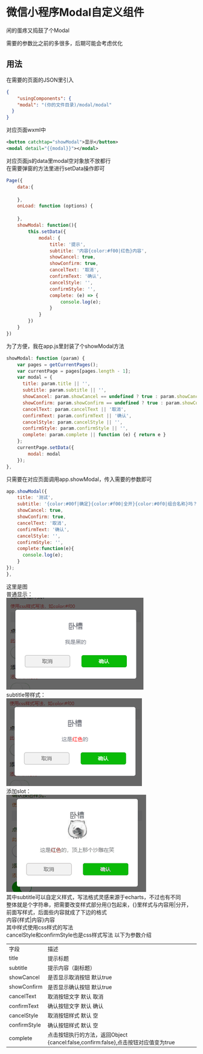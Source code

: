 # 微信小程序Modal自定义组件

闲的蛋疼又捣鼓了个Modal

需要的参数比之前的多很多，后期可能会考虑优化


## 用法

在需要的页面的JSON里引入<br>
```json
{
    "usingComponents": {
    "modal": "(你的文件目录)/modal/modal"
  }
}
```
对应页面wxml中<br>
```xml
<button catchtap="showModal">显示</button>
<modal detail="{{modal}}"></modal>
```
对应页面js的data里modal空对象放不放都行<br>
在需要弹窗的方法里进行setData操作即可<br>
```js
Page({
    data:{

    },
    onLoad: function (options) {

    },
    showModal: function(){
        this.setData({
            modal: {
                title: '提示',
                subtitle: '内容{color:#f00|红色}内容',
                showCancel: true,
                showConfirm: true,
                cancelText: '取消',
                confirmText: '确认',
                cancelStyle: '',
                confirmStyle: '',
                complete: (e) => {
                    console.log(e);
                }
            }
        })
    }
})
```
为了方便，我在app.js里封装了个showModal方法<br>
```js
showModal: function (param) {
    var pages = getCurrentPages();
    var currentPage = pages[pages.length - 1];
    var modal = {
      title: param.title || '',
      subtitle: param.subtitle || '',
      showCancel: param.showCancel == undefined ? true : param.showCancel,
      showConfirm: param.showConfirm == undefined ? true : param.showConfirm,
      cancelText: param.cancelText || '取消',
      confirmText: param.confirmText || '确认',
      cancelStyle: param.cancelStyle || '',
      confirmStyle: param.confirmStyle || '',
      complete: param.complete || function (e) { return e }
    };
    currentPage.setData({
        modal: modal
    });
},
```
只需要在对应页面调用app.showModal，传入需要的参数即可
```js
app.showModal({
    title: '测试',
    subtitle: '{color:#00f|确定}{color:#f00|全开}{color:#0f0|组合名称}吗？',
    showCancel: true,
    showConfirm: true,
    cancelText: '取消',
    confirmText: '确认',
    cancelStyle: '',
    confirmStyle: '',
    complete:function(e){
      console.log(e);
    }
});
},
```
这里是图<br>
普通显示：<br>
![normal](/docs/normal.png)<br>
subtitle带样式：<br>
![subtitlewithstyle](/docs/subtitlewithstyle.png)<br>
添加slot：<br>
![showslot](/docs/showslot.gif)<br>
其中subtitle可以自定义样式，写法格式灵感来源于echarts，不过也有不同<br>
整体就是个字符串，把需要改变样式部分用{}包起来，{}里样式与内容用|分开，前面写样式，后面些内容就成了下边的格式<br>
内容{样式|内容}内容<br>
其中样式使用css样式的写法<br>
cancelStyle和confirmStyle也是css样式写法
以下为参数介绍<br>
<table>
    <tr>
        <td>字段</td>
        <td>描述</td>
    </tr>
    <tr>
        <td>title</td>
        <td>提示标题</td>
    </tr>
    <tr>
        <td>subtitle</td>
        <td>提示内容（副标题）</td>
    </tr>
    <tr>
        <td>showCancel</td>
        <td>是否显示取消按钮  默认true</td>
    </tr>
    <tr>
        <td>showConfirm</td>
        <td>是否显示确认按钮  默认true</td>
    </tr>
    <tr>
        <td>cancelText</td>
        <td>取消按钮文字  默认 取消</td>
    </tr>
    <tr>
        <td>confirmText</td>
        <td>确认按钮文字  默认 确认</td>
    </tr>
    <tr>
        <td>cancelStyle</td>
        <td>取消按钮样式  默认 空</td>
    </tr>
    <tr>
        <td>confirmStyle</td>
        <td>确认按钮样式  默认 空</td>
    </tr>
    <tr>
        <td>complete</td>
        <td>点击按钮执行的方法，返回Object   {cancel:false,confirm:false},点击按钮对应值变为true</td>
    </tr>
</table>
